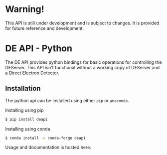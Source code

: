Warning!
========

This API is still under development and is subject to changes.  It is provided for future reference and development. 





DE API - Python
===============

The DE API provides python bindings for basic operations for controlling the DEServer. This API isn't functional without 
a working copy of DEServer and a Direct Electron Detector.


Installation
------------

The python api can be installed using either `pip` or `anaconda`. 


Installing using pip

```bash
$ pip install deapi
```

Installing using conda

```bash
$ conda install -c conda-forge deapi
```

Usage and documentation is hosted here. 
